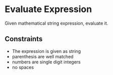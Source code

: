 <h1>Evaluate Expression</h1>
Given mathematical string expression, evaluate it.

<h2>Constraints</h2>
<ul>
    <li>The expression is given as string</li>
    <li>parenthesis are well matched</li>
    <li>numbers are single digit integers</li>
    <li>no spaces</li>
</ul>
